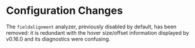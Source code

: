 

# Configuration Changes

The `fieldalignment` analyzer, previously disabled by default, has
been removed: it is redundant with the hover size/offset information
displayed by v0.16.0 and its diagnostics were confusing.
